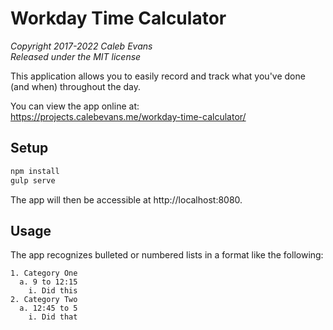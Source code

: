 # Workday Time Calculator

*Copyright 2017-2022 Caleb Evans*  
*Released under the MIT license*

This application allows you to easily record and track what you've done (and
when) throughout the day.

You can view the app online at:  
https://projects.calebevans.me/workday-time-calculator/

## Setup

```bash
npm install
gulp serve
```

The app will then be accessible at http://localhost:8080.

## Usage

The app recognizes bulleted or numbered lists in a format like the following:

```
1. Category One
  a. 9 to 12:15
    i. Did this
2. Category Two
  a. 12:45 to 5
    i. Did that
```
